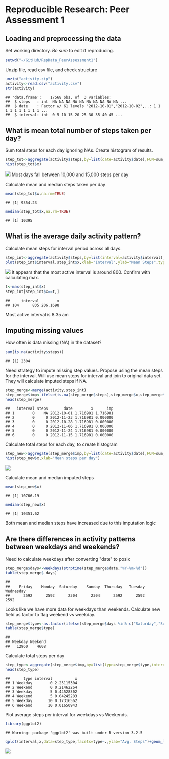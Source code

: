 # Reproducible Research: Peer Assessment 1


## Loading and preprocessing the data
Set working directory.  *Be sure* to edit if reproducing.


```r
setwd("~/GitHub/RepData_PeerAssessment1")
```

Unzip file, read csv file, and check structure

```r
unzip("activity.zip")
activity<-read.csv("activity.csv")
str(activity)
```

```
## 'data.frame':	17568 obs. of  3 variables:
##  $ steps   : int  NA NA NA NA NA NA NA NA NA NA ...
##  $ date    : Factor w/ 61 levels "2012-10-01","2012-10-02",..: 1 1 1 1 1 1 1 1 1 1 ...
##  $ interval: int  0 5 10 15 20 25 30 35 40 45 ...
```

## What is mean total number of steps taken per day?
Sum total steps for each day ignoring NAs.  Create histogram of results.

```r
step_tot<-aggregate(activity$steps,by=list(date=activity$date),FUN=sum,na.rm=TRUE)
hist(step_tot$x)
```

![](PA1_template_files/figure-html/total_steps_per_day_histogram-1.png)<!-- -->
Most days fall between 10,000 and 15,000 steps per day

Calculate mean and median steps taken per day

```r
mean(step_tot$x,na.rm=TRUE)
```

```
## [1] 9354.23
```

```r
median(step_tot$x,na.rm=TRUE)
```

```
## [1] 10395
```


## What is the average daily activity pattern?
Calculate mean steps for interval period across all days.

```r
step_int<-aggregate(activity$steps,by=list(interval=activity$interval),FUN=mean,na.rm=TRUE)
plot(step_int$interval,step_int$x,xlab="Interval",ylab="Mean Steps",type="l")
```

![](PA1_template_files/figure-html/avg_daily_pattern-1.png)<!-- -->
It appears that the most active interval is around 800.  Confirm with calculating max.

```r
t<-max(step_int$x)
step_int[step_int$x==t,]
```

```
##     interval        x
## 104      835 206.1698
```
Most active interval is 8:35 am

## Imputing missing values
How often is data missing (NA) in the dataset?

```r
sum(is.na(activity$steps))
```

```
## [1] 2304
```

Need strategy to impute missing step values.  Propose using the mean steps for the interval.
Will use mean steps for interval and join to original data set.  They will calculate imputed steps if NA.

```r
step_merge<-merge(activity,step_int)
step_merge$imp<-ifelse(is.na(step_merge$steps),step_merge$x,step_merge$steps)
head(step_merge)
```

```
##   interval steps       date        x      imp
## 1        0    NA 2012-10-01 1.716981 1.716981
## 2        0     0 2012-11-23 1.716981 0.000000
## 3        0     0 2012-10-28 1.716981 0.000000
## 4        0     0 2012-11-06 1.716981 0.000000
## 5        0     0 2012-11-24 1.716981 0.000000
## 6        0     0 2012-11-15 1.716981 0.000000
```

Calculate total steps for each day, to create histogram

```r
step_new<-aggregate(step_merge$imp,by=list(date=activity$date),FUN=sum,na.rm=TRUE)
hist(step_new$x,xlab="Mean steps per day")
```

![](PA1_template_files/figure-html/histogram2-1.png)<!-- -->

Calculate mean and median imputed steps

```r
mean(step_new$x)
```

```
## [1] 10766.19
```

```r
median(step_new$x)
```

```
## [1] 10351.62
```
Both mean and median steps have increased due to this imputation logic


## Are there differences in activity patterns between weekdays and weekends?
Need to calculate weekdays after converting "date" to posix


```r
step_merge$days<-weekdays(strptime(step_merge$date,"%Y-%m-%d"))
table(step_merge$ days)
```

```
## 
##    Friday    Monday  Saturday    Sunday  Thursday   Tuesday Wednesday 
##      2592      2592      2304      2304      2592      2592      2592
```
Looks like we have more data for weekdays than weekends.  Calculate new field as factor to flag weekend vs weekday.


```r
step_merge$type<-as.factor(ifelse(step_merge$days %in% c("Saturday","Sunday"),"Weekend","Weekday"))
table(step_merge$type)
```

```
## 
## Weekday Weekend 
##   12960    4608
```

Calculate total steps per day

```r
step_type<-aggregate(step_merge$imp,by=list(type=step_merge$type,interval=step_merge$interval),FUN=mean)
head(step_type)
```

```
##      type interval          x
## 1 Weekday        0 2.25115304
## 2 Weekend        0 0.21462264
## 3 Weekday        5 0.44528302
## 4 Weekend        5 0.04245283
## 5 Weekday       10 0.17316562
## 6 Weekend       10 0.01650943
```

Plot average steps per interval for weekdays vs Weekends.

```r
library(ggplot2)
```

```
## Warning: package 'ggplot2' was built under R version 3.2.5
```

```r
qplot(interval,x,data=step_type,facets=type~.,ylab="Avg. Steps")+geom_line()
```

![](PA1_template_files/figure-html/weekend_weekday-1.png)<!-- -->

